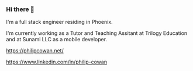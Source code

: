 ### Hi there 👋

I'm a full stack engineer residing in Phoenix.


I'm currently working as a Tutor and Teaching Assitant at Trilogy Education and at Sunami LLC as a mobile developer.


https://philipcowan.net/

https://www.linkedin.com/in/philip-cowan
